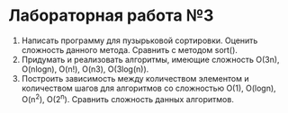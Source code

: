 # Лабораторная работа №3
1. Написать программу для пузырьковой сортировки. Оценить сложность данного метода. Сравнить с методом sort().
2. Придумать и реализовать алгоритмы, имеющие сложность O(3n), O(nlogn), O(n!), O(n3), O(3log(n)).
3. Построить зависимость между количеством элементом и количеством шагов для алгоритмов со сложностью О(1), O(logn), O(n<sup>2</sup>), O(2<sup>n</sup>). Сравнить сложность данных алгоритмов.